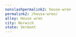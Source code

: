 ```yaml
---
﻿nonslashpermalink2: house-wren
permalink2: /house-wren/
alley: House wren
city: Norwich
state: Vermont
---
```

